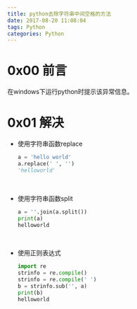 ```yaml
---
title: python去除字符串中间空格的方法
date: 2017-08-20 11:08:04
tags: Python
categories: Python
---
```


# 0x00 前言

在windows下运行python时提示该异常信息。



# 0x01 解决

- 使用字符串函数replace

  ```python
  a = 'hello world'
  a.replace(' ', '')
  'helloworld'
  ```

  ​

- 使用字符串函数split

  ```python
  a = ''.join(a.split())
  print(a)
  helloworld
  ```

  ​

- 使用正则表达式

  ```python
  import re
  strinfo = re.compile()
  strinfo = re.compile(' ')
  b = strinfo.sub('', a)
  print(b)
  helloworld
  ```

  ​